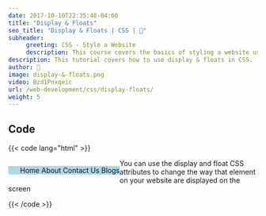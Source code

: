```yaml
---
date: 2017-10-10T22:35:48-04:00
title: "Display & Floats"
seo_title: "Display & Floats | CSS | 🦒"
subheader:
     greeting: CSS - Style a Website
     description: This course covers the basics of styling a website using CSS. Work your way through the videos/articles and I'll teach you everything you need to know to style a basic website!
description: This tutorial covers how to use display & floats in CSS.
author: 🦒
image: display-&-floats.png
video: Bzd1Pnxqeic
url: /web-development/css/display-floats/
weight: 5
---
```


## Code

{{< code lang="html" >}}
<ul style="float:left; background-color:lightblue;">
     <li style="display:inline;">Home</li>
     <li style="display:inline;">About</li>
     <li style="display:inline;">Contact Us</li>
     <li style="display:inline;">Blogs</li>
</ul>

<p>You can use the display and float CSS attributes to change the way that element on your website are displayed on the screen</p>
{{< /code >}}